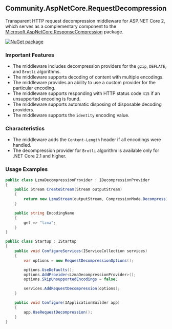 ## Community.AspNetCore.RequestDecompression

Transparent HTTP request decompression middleware for ASP.NET Core 2, which serves as a complementary component to the [Microsoft.AspNetCore.ResponseCompression](https://www.nuget.org/packages/Microsoft.AspNetCore.ResponseCompression/) package.

[![NuGet package](https://img.shields.io/nuget/v/Community.AspNetCore.RequestDecompression.svg?style=flat-square)](https://www.nuget.org/packages/Community.AspNetCore.RequestDecompression)

### Important Features

- The middleware includes decompression providers for the `gzip`, `DEFLATE`, and `Brotli` algorithms.
- The middleware supports decoding of content with multiple encodings.
- The middleware provides an ability to use a custom provider for the particular encoding.
- The middleware supports responding with HTTP status code `415` if an unsupported encoding is found.
- The middleware supports automatic disposing of disposable decoding providers.
- The middleware supports the `identity` encoding value.

### Characteristics

- The middleware adds the `Content-Length` header if all encodings were handled.
- The decompression provider for `Brotli` algorithm is available only for .NET Core 2.1 and higher.

### Usage Examples

```cs
public class LzmaDecompressionProvider : IDecompressionProvider
{
    public Stream CreateStream(Stream outputStream)
    {
        return new LzmaStream(outputStream, CompressionMode.Decompress);
    }

    public string EncodingName
    {
        get => "lzma";
    }
}

public class Startup : IStartup
{
    public void ConfigureServices(IServiceCollection services)
    {
        var options = new RequestDecompressionOptions();

        options.UseDefaults();
        options.AddProvider<LzmaDecompressionProvider>();
        options.SkipUnsupportedEncodings = false;

        services.AddRequestDecompression(options);
    }

    public void Configure(IApplicationBuilder app)
    {
        app.UseRequestDecompression();
    }
}
```
